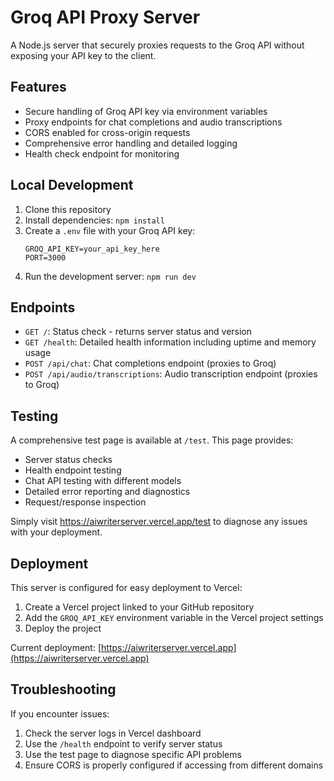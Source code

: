 # Groq API Proxy Server

A Node.js server that securely proxies requests to the Groq API without exposing your API key to the client.

## Features

- Secure handling of Groq API key via environment variables
- Proxy endpoints for chat completions and audio transcriptions
- CORS enabled for cross-origin requests
- Comprehensive error handling and detailed logging
- Health check endpoint for monitoring

## Local Development

1. Clone this repository
2. Install dependencies: `npm install`
3. Create a `.env` file with your Groq API key:
   ```
   GROQ_API_KEY=your_api_key_here
   PORT=3000
   ```
4. Run the development server: `npm run dev`

## Endpoints

- `GET /`: Status check - returns server status and version
- `GET /health`: Detailed health information including uptime and memory usage
- `POST /api/chat`: Chat completions endpoint (proxies to Groq)
- `POST /api/audio/transcriptions`: Audio transcription endpoint (proxies to Groq)

## Testing

A comprehensive test page is available at `/test`. This page provides:
- Server status checks
- Health endpoint testing
- Chat API testing with different models
- Detailed error reporting and diagnostics
- Request/response inspection

Simply visit https://aiwriterserver.vercel.app/test to diagnose any issues with your deployment.

## Deployment

This server is configured for easy deployment to Vercel:

1. Create a Vercel project linked to your GitHub repository
2. Add the `GROQ_API_KEY` environment variable in the Vercel project settings
3. Deploy the project

Current deployment: [https://aiwriterserver.vercel.app](https://aiwriterserver.vercel.app)

## Troubleshooting

If you encounter issues:
1. Check the server logs in Vercel dashboard
2. Use the `/health` endpoint to verify server status
3. Use the test page to diagnose specific API problems
4. Ensure CORS is properly configured if accessing from different domains